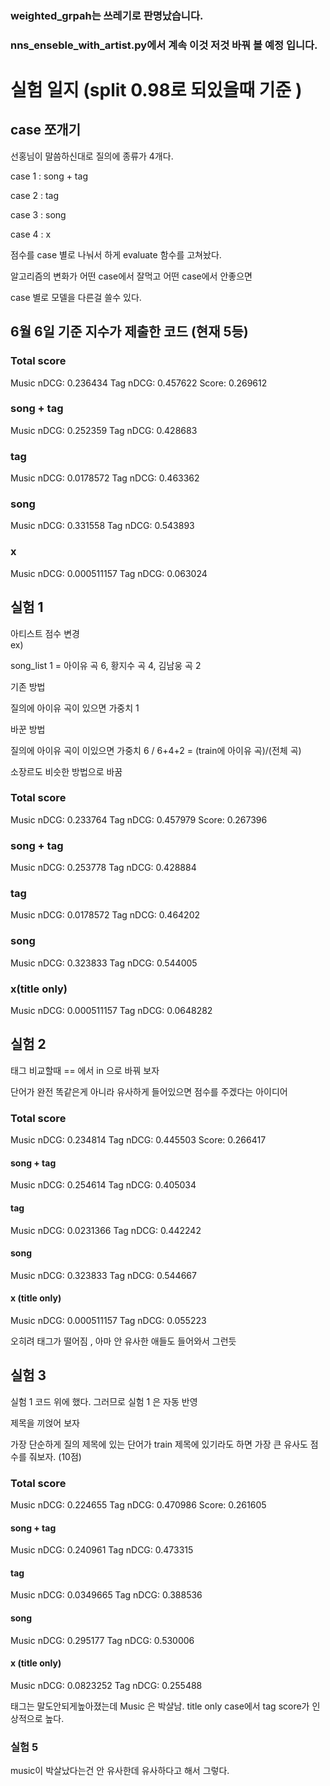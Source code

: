 

### weighted_grpah는 쓰레기로 판명났습니다.

### nns_enseble_with_artist.py에서 계속 이것 저것 바꿔 볼 예정 입니다.





# 실험 일지 (split 0.98로 되있을때 기준 )

## case 쪼개기

선홍님이 말씀하신대로 질의에 종류가 4개다.

case 1 : song + tag

case 2 : tag

case 3 : song

case 4 : x

점수를 case 별로 나눠서 하게 evaluate 함수를 고쳐놨다.

알고리즘의 변화가 어떤 case에서 잘먹고 어떤 case에서 안좋으면 

case 별로 모델을 다른걸 쓸수 있다.
 

## 6월 6일 기준 지수가 제출한 코드 (현재 5등)
### Total score
Music nDCG: 0.236434
Tag nDCG: 0.457622
Score: 0.269612
### song + tag
Music nDCG: 0.252359
Tag nDCG: 0.428683
### tag
Music nDCG: 0.0178572
Tag nDCG: 0.463362
### song
Music nDCG: 0.331558
Tag nDCG: 0.543893
### x
Music nDCG: 0.000511157
Tag nDCG: 0.063024



##  실험 1 
아티스트 점수 변경  
ex)

 song_list 1 = 아이유 곡 6, 황지수 곡 4, 김남웅 곡 2

기존 방법

질의에 아이유 곡이 있으면 가중치 1 

바꾼 방법

질의에 아이유 곡이 이있으면 가중치  6 / 6+4+2 = (train에 아이유 곡)/(전체 곡)

소장르도 비슷한 방법으로 바꿈

### Total score
Music nDCG: 0.233764
Tag nDCG: 0.457979
Score: 0.267396
### song + tag
Music nDCG: 0.253778
Tag nDCG: 0.428884
### tag
Music nDCG: 0.0178572
Tag nDCG: 0.464202
### song
Music nDCG: 0.323833
Tag nDCG: 0.544005
### x(title only)
Music nDCG: 0.000511157
Tag nDCG: 0.0648282



## 실험 2

태그 비교할때 == 에서 in 으로 바꿔 보자 
  
단어가 완전 똑같은게 아니라 유사하게 들어있으면 점수를 주겠다는 아이디어 


### Total score
Music nDCG: 0.234814
Tag nDCG: 0.445503
Score: 0.266417


#### song + tag
Music nDCG: 0.254614
Tag nDCG: 0.405034

#### tag
Music nDCG: 0.0231366
Tag nDCG: 0.442242

#### song
Music nDCG: 0.323833
Tag nDCG: 0.544667

#### x (title only)
Music nDCG: 0.000511157
Tag nDCG: 0.055223

오히려 태그가 떨어짐 , 아마 안 유사한 애들도 들어와서 그런듯


##  실험 3

실험 1 코드 위에 했다. 그러므로 실험 1 은 자동 반영

제목을 끼얹어 보자

가장 단순하게 질의 제목에 있는 단어가 train 제목에 있기라도 하면 가장 큰 유사도 점수를 줘보자. (10점)

### Total score
Music nDCG: 0.224655
Tag nDCG: 0.470986
Score: 0.261605

#### song + tag
Music nDCG: 0.240961
Tag nDCG: 0.473315

#### tag
Music nDCG: 0.0349665
Tag nDCG: 0.388536

#### song
Music nDCG: 0.295177
Tag nDCG: 0.530006

#### x (title only)
Music nDCG: 0.0823252
Tag nDCG: 0.255488


태그는 말도안되게높아졌는데 Music 은 박살남.  title only case에서 tag score가 인상적으로 높다. 





### 실험 5

music이 박살났다는건 안 유사한데 유사하다고 해서 그렇다. 